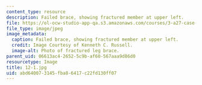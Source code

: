 ```yaml
---
content_type: resource
description: Failed brace, showing fractured member at upper left.
file: https://ol-ocw-studio-app-qa.s3.amazonaws.com/courses/3-a27-case-studies-in-forensic-metallurgy-fall-2007/abd640073145fba86417c22fd130ff07_12-1.jpg
file_type: image/jpeg
image_metadata:
  caption: Failed brace, showing fractured member at upper left.
  credit: Image Courtesy of Kenneth C. Russell.
  image-alt: Photo of fractured leg brace.
parent_uid: 06613ac4-2652-5c9b-af60-567aaa9d86d0
resourcetype: Image
title: 12-1.jpg
uid: abd64007-3145-fba8-6417-c22fd130ff07
---
```

